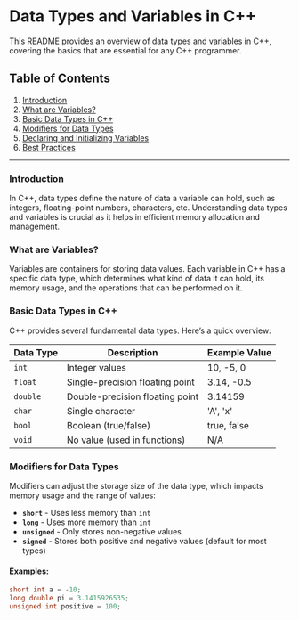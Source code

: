# Data Types and Variables in C++

This README provides an overview of data types and variables in C++, covering the basics that are essential for any C++ programmer.

## Table of Contents
1. [Introduction](#introduction)
2. [What are Variables?](#what-are-variables)
3. [Basic Data Types in C++](#basic-data-types-in-c)
4. [Modifiers for Data Types](#modifiers-for-data-types)
5. [Declaring and Initializing Variables](#declaring-and-initializing-variables)
6. [Best Practices](#best-practices)

---

### Introduction

In C++, data types define the nature of data a variable can hold, such as integers, floating-point numbers, characters, etc. Understanding data types and variables is crucial as it helps in efficient memory allocation and management.

### What are Variables?

Variables are containers for storing data values. Each variable in C++ has a specific data type, which determines what kind of data it can hold, its memory usage, and the operations that can be performed on it.

### Basic Data Types in C++

C++ provides several fundamental data types. Here’s a quick overview:

| Data Type | Description                      | Example Value      |
|-----------|----------------------------------|--------------------|
| `int`     | Integer values                   | 10, -5, 0         |
| `float`   | Single-precision floating point  | 3.14, -0.5        |
| `double`  | Double-precision floating point  | 3.14159           |
| `char`    | Single character                 | 'A', 'x'          |
| `bool`    | Boolean (true/false)             | true, false       |
| `void`    | No value (used in functions)     | N/A               |

### Modifiers for Data Types

Modifiers can adjust the storage size of the data type, which impacts memory usage and the range of values:

- **`short`** - Uses less memory than `int`
- **`long`** - Uses more memory than `int`
- **`unsigned`** - Only stores non-negative values
- **`signed`** - Stores both positive and negative values (default for most types)

#### Examples:

```cpp
short int a = -10;
long double pi = 3.1415926535;
unsigned int positive = 100;
